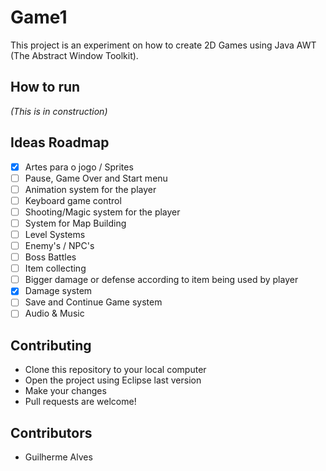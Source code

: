# Game1

This project is an experiment on how to create 2D Games using Java AWT (The Abstract Window Toolkit).

## How to run

_(This is in construction)_

## Ideas Roadmap 
- [x] Artes para o jogo / Sprites
- [ ] Pause, Game Over and Start menu
- [ ] Animation system for the player
- [ ] Keyboard game control
- [ ] Shooting/Magic system for the player
- [ ] System for Map Building
- [ ] Level Systems
- [ ] Enemy's / NPC's
- [ ] Boss Battles
- [ ] Item collecting
- [ ] Bigger damage or defense according to item being used by player
- [x] Damage system
- [ ] Save and Continue Game system
- [ ] Audio & Music
 
## Contributing

 - Clone this repository to your local computer
 - Open the project using Eclipse last version
 - Make your changes
 - Pull requests are welcome!

## Contributors

 - Guilherme Alves

